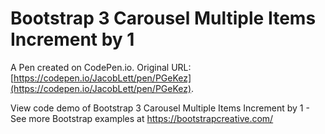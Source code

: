 # Bootstrap 3 Carousel Multiple Items Increment by 1

A Pen created on CodePen.io. Original URL: [https://codepen.io/JacobLett/pen/PGeKez](https://codepen.io/JacobLett/pen/PGeKez).

View code demo of Bootstrap 3 Carousel Multiple Items Increment by 1 - See more Bootstrap examples at https://bootstrapcreative.com/